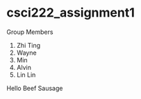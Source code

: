 # csci222_assignment1

Group Members
1. Zhi Ting
2. Wayne
3. Min
4. Alvin
5. Lin Lin

Hello
Beef Sausage
